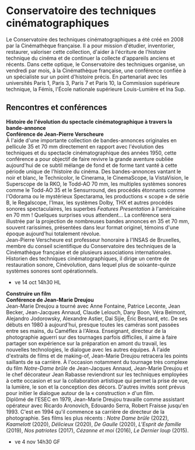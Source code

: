 # Conservatoire des techniques cinématographiques

Le Conservatoire des techniques cinématographiques a été créé en 2008 par la Cinémathèque française. Il a pour mission d'étudier, inventorier, restaurer, valoriser cette collection, d'aider à l'écriture de l'histoire technique du cinéma et de continuer la collecte d'appareils anciens et récents. Dans cette optique, le Conservatoire des techniques organise, un vendredi par mois, à la Cinémathèque française, une conférence confiée à un spécialiste sur un point d'histoire précis. En partenariat avec les universités Paris 1, Paris 3, Paris 7 et Paris 10, la Commission supérieure technique, la Fémis, l'École nationale supérieure Louis-Lumière et Ina Sup.

## Rencontres et conférences

**Histoire de l'évolution du spectacle cinématographique à travers la bande-annonce**  
**Conférence de Jean-Pierre Verscheure**  
À l'aide d'une importante collection de bandes-annonces originales en pellicule 35 et 70 mm directement en rapport avec l'évolution des techniques et du spectacle cinématographique des années 1950, cette conférence a pour objectif de faire revivre la grande aventure oubliée aujourd'hui de ce subtil mélange de fond et de forme tant vanté à cette période unique de l'histoire du cinéma. Des bandes-annonces vantant le noir et blanc, le Technicolor, le Cinerama, le CinemaScope, la VistaVision, le Superscope de la RKO, le Todd-AO 70 mm, les multiples systèmes sonores comme le Todd-AO 35 et le Sensurround, des procédés étonnants comme l'Odorama ou le mystérieux Spectarama, les productions « scope » de série B, le Regalscope, l'Imax, les systèmes Dolby, THX et autres procédés sonores spectaculaires, les superbes _Features Presentation_ à l'américaine en 70 mm ! Quelques surprises vous attendent... La conférence sera illustrée par la projection de nombreuses bandes annonces en 35 et 70 mm, souvent rarissimes, présentées dans leur format originel, témoins d'une époque aujourd'hui totalement révolue.  
Jean-Pierre Verscheure est professeur honoraire à l'INSAS de Bruxelles, membre du conseil scientifique du Conservatoire des techniques de la Cinémathèque française et de plusieurs associations internationales. Historien des techniques cinématographiques, il dirige un centre de restauration sonore, Cinévolution, dans lequel plus de soixante-quinze systèmes sonores sont opérationnels.

- ve 14 oct 14h30 HL

**Construire un film**  
**Conférence de Jean-Marie Dreujou**  
Jean-Marie Dreujou a tourné avec Anne Fontaine, Patrice Leconte, Jean Becker, Jean-Jacques Annaud, Claude Lelouch, Dany Boon, Véra Belmont, Alejandro Jodorowsky, Alexandre Astier, Dai Sijie, Éric Besnard, etc. De ses débuts en 1980 à aujourd'hui, presque toutes les caméras sont passées entre ses mains, du Caméflex à l'Alexa. Enseignant, directeur de la photographie aguerri sur des tournages parfois difficiles, il aime à faire partager son expérience sur la préparation en amont du travail, les nouvelles technologies, le dialogue avec les autres équipes. À l'aide d'extraits de films et de making-of, Jean-Marie Dreujou retracera les points saillants de sa carrière. À l'occasion notamment du tournage très complexe du film _Notre-Dame brûle_ de Jean-Jacques Annaud, Jean-Marie Dreujou et le chef décorateur Jean Rabasse reviendront sur les techniques employées à cette occasion et sur la collaboration artistique qui permet la prise de vue, la lumière, le son et la conception des décors. D'autres invités sont prévus pour initier le dialogue autour de la « construction » d'un film.  
Diplômé de l'ESEC en 1979, Jean-Marie Dreujou travaille comme assistant opérateur avec Ricardo Aronovich, Edouardo Serra, Robert Fraisse jusqu'en 1993. C'est en 1994 qu'il commence sa carrière de directeur de la photographie. Ses films les plus récents : _Notre Dame brûle_ (2022), _Kaamelott_ (2020), _Délicieux_ (2020), _De Gaulle_ (2020), _L'Esprit de famille_ (2019), _Nos patriotes_ (2017), _Cézanne et moi_ (2016), _Le Dernier loup_ (2015).

- ve 4 nov 14h30 GF

